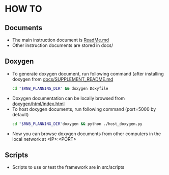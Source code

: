 # HOW TO

## Documents  
* The main instruction document is [ReadMe.md](../ReadMe.md)
* Other instruction documents are stored in docs/
  
## Doxygen
* To generate doxygen document, run following command (after installing doxygen from [docs/SUPPLEMENT_README.md](../docs/SUPPLEMENT_README.md)
  ```bash
  cd "$RNB_PLANNING_DIR" && doxygen Doxyfile
  ```
* Doxygen documentation can be locally browsed from [doxygen/html/index.html](index.html)
* To host doxygen documents, run following command (port=5000 by default)
  ```bash
  cd "$RNB_PLANNING_DIR"doxygen && python ./host_doxygen.py
  ```
* Now you can browse doxygen documents from other computers in the local network at \<IP\>:\<PORT\>

## Scripts
* Scripts to use or test the framework are in src/scripts
